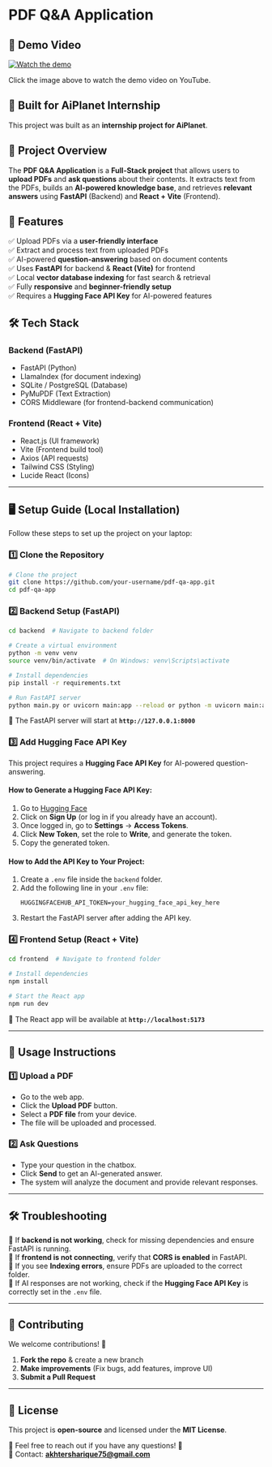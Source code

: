 # PDF Q&A Application

## 🎥 Demo Video

[![Watch the demo](https://img.youtube.com/vi/H57aves14co/0.jpg)](https://youtu.be/H57aves14co)

Click the image above to watch the demo video on YouTube.


## 🚀 Built for AiPlanet Internship
This project was built as an **internship project for AiPlanet**.

## 📌 Project Overview
The **PDF Q&A Application** is a **Full-Stack project** that allows users to **upload PDFs** and **ask questions** about their contents. It extracts text from the PDFs, builds an **AI-powered knowledge base**, and retrieves **relevant answers** using **FastAPI** (Backend) and **React + Vite** (Frontend).

## 🚀 Features
✅ Upload PDFs via a **user-friendly interface**  
✅ Extract and process text from uploaded PDFs  
✅ AI-powered **question-answering** based on document contents  
✅ Uses **FastAPI** for backend & **React (Vite)** for frontend  
✅ Local **vector database indexing** for fast search & retrieval  
✅ Fully **responsive** and **beginner-friendly setup**  
✅ Requires a **Hugging Face API Key** for AI-powered features  

## 🛠️ Tech Stack
### **Backend (FastAPI)**
- FastAPI (Python)
- LlamaIndex (for document indexing)
- SQLite / PostgreSQL (Database)
- PyMuPDF (Text Extraction)
- CORS Middleware (for frontend-backend communication)

### **Frontend (React + Vite)**
- React.js (UI framework)
- Vite (Frontend build tool)
- Axios (API requests)
- Tailwind CSS (Styling)
- Lucide React (Icons)

---

## 🖥️ Setup Guide (Local Installation)
Follow these steps to set up the project on your laptop:

### **1️⃣ Clone the Repository**
```bash
# Clone the project
git clone https://github.com/your-username/pdf-qa-app.git
cd pdf-qa-app
```

### **2️⃣ Backend Setup (FastAPI)**
```bash
cd backend  # Navigate to backend folder

# Create a virtual environment
python -m venv venv
source venv/bin/activate  # On Windows: venv\Scripts\activate

# Install dependencies
pip install -r requirements.txt

# Run FastAPI server
python main.py or uvicorn main:app --reload or python -m uvicorn main:app --reload   ( ANY ONE!)
```
🔹 The FastAPI server will start at **`http://127.0.0.1:8000`**

### **3️⃣ Add Hugging Face API Key**
This project requires a **Hugging Face API Key** for AI-powered question-answering. 

#### **How to Generate a Hugging Face API Key:**
1. Go to [Hugging Face](https://huggingface.co/)
2. Click on **Sign Up** (or log in if you already have an account).
3. Once logged in, go to **Settings** → **Access Tokens**.
4. Click **New Token**, set the role to **Write**, and generate the token.
5. Copy the generated token.

#### **How to Add the API Key to Your Project:**
1. Create a `.env` file inside the `backend` folder.
2. Add the following line in your `.env` file:
   ```
   HUGGINGFACEHUB_API_TOKEN=your_hugging_face_api_key_here
   ```
3. Restart the FastAPI server after adding the API key.

### **4️⃣ Frontend Setup (React + Vite)**
```bash
cd frontend  # Navigate to frontend folder

# Install dependencies
npm install

# Start the React app
npm run dev
```
🔹 The React app will be available at **`http://localhost:5173`**

---

## 📝 Usage Instructions
### **1️⃣ Upload a PDF**
- Go to the web app.
- Click the **Upload PDF** button.
- Select a **PDF file** from your device.
- The file will be uploaded and processed.

### **2️⃣ Ask Questions**
- Type your question in the chatbox.
- Click **Send** to get an AI-generated answer.
- The system will analyze the document and provide relevant responses.

---

## 🛠️ Troubleshooting
🔹 If **backend is not working**, check for missing dependencies and ensure FastAPI is running.  
🔹 If **frontend is not connecting**, verify that **CORS is enabled** in FastAPI.  
🔹 If you see **Indexing errors**, ensure PDFs are uploaded to the correct folder.  
🔹 If AI responses are not working, check if the **Hugging Face API Key** is correctly set in the `.env` file.

---

## 🤝 Contributing
We welcome contributions! 🎉

1. **Fork the repo** & create a new branch
2. **Make improvements** (Fix bugs, add features, improve UI)
3. **Submit a Pull Request**

---

## 📜 License
This project is **open-source** and licensed under the **MIT License**.

📩 Feel free to reach out if you have any questions! 🚀  
📧 Contact: **akhtersharique75@gmail.com**

